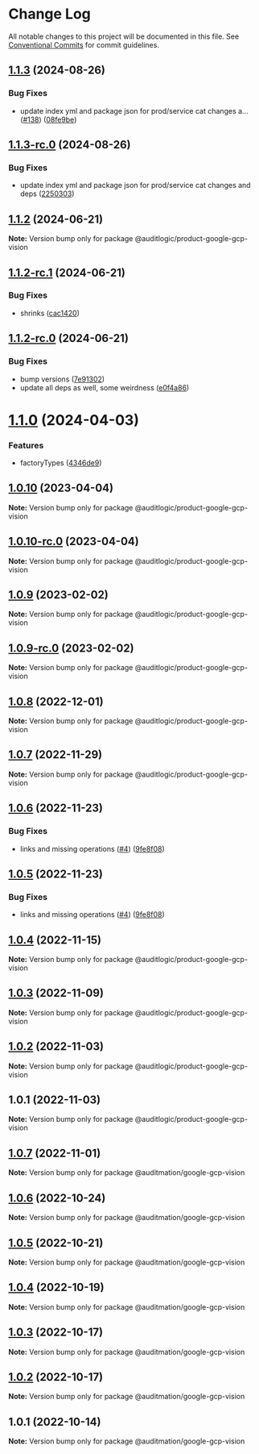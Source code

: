 # Change Log

All notable changes to this project will be documented in this file.
See [Conventional Commits](https://conventionalcommits.org) for commit guidelines.

## [1.1.3](https://github.com/auditlogic/product/compare/@auditlogic/product-google-gcp-vision@1.1.2...@auditlogic/product-google-gcp-vision@1.1.3) (2024-08-26)


### Bug Fixes

* update index yml and package json for prod/service cat changes a… ([#138](https://github.com/auditlogic/product/issues/138)) ([08fe9be](https://github.com/auditlogic/product/commit/08fe9beb1c8457462a19bc69caa02e6212d97e1a))





## [1.1.3-rc.0](https://github.com/auditlogic/product/compare/@auditlogic/product-google-gcp-vision@1.1.2...@auditlogic/product-google-gcp-vision@1.1.3-rc.0) (2024-08-26)


### Bug Fixes

* update index yml and package json for prod/service cat changes and deps ([2250303](https://github.com/auditlogic/product/commit/225030363a363608240135b7ebed386b28f01e4b))





## [1.1.2](https://github.com/auditlogic/product/compare/@auditlogic/product-google-gcp-vision@1.1.2-rc.1...@auditlogic/product-google-gcp-vision@1.1.2) (2024-06-21)

**Note:** Version bump only for package @auditlogic/product-google-gcp-vision





## [1.1.2-rc.1](https://github.com/auditlogic/product/compare/@auditlogic/product-google-gcp-vision@1.1.2-rc.0...@auditlogic/product-google-gcp-vision@1.1.2-rc.1) (2024-06-21)


### Bug Fixes

* shrinks ([cac1420](https://github.com/auditlogic/product/commit/cac14200fefcd8183ab69fe89a47bd3f70f563e9))





## [1.1.2-rc.0](https://github.com/auditlogic/product/compare/@auditlogic/product-google-gcp-vision@1.1.0...@auditlogic/product-google-gcp-vision@1.1.2-rc.0) (2024-06-21)


### Bug Fixes

* bump versions ([7e91302](https://github.com/auditlogic/product/commit/7e913023b8b312150ed7762c32fbbe616be71de5))
* update all deps as well, some weirdness ([e0f4a86](https://github.com/auditlogic/product/commit/e0f4a864714e2d3de6bbf3da014d5312fe53be2f))





# [1.1.0](https://github.com/auditlogic/product/compare/@auditlogic/product-google-gcp-vision@1.0.10...@auditlogic/product-google-gcp-vision@1.1.0) (2024-04-03)


### Features

* factoryTypes ([4346de9](https://github.com/auditlogic/product/commit/4346de92693aee892fccf725338ffc7b80ab182b))





## [1.0.10](https://github.com/auditlogic/product/compare/@auditlogic/product-google-gcp-vision@1.0.9...@auditlogic/product-google-gcp-vision@1.0.10) (2023-04-04)

**Note:** Version bump only for package @auditlogic/product-google-gcp-vision





## [1.0.10-rc.0](https://github.com/auditlogic/product/compare/@auditlogic/product-google-gcp-vision@1.0.9...@auditlogic/product-google-gcp-vision@1.0.10-rc.0) (2023-04-04)

**Note:** Version bump only for package @auditlogic/product-google-gcp-vision





## [1.0.9](https://github.com/auditlogic/product/compare/@auditlogic/product-google-gcp-vision@1.0.8...@auditlogic/product-google-gcp-vision@1.0.9) (2023-02-02)

**Note:** Version bump only for package @auditlogic/product-google-gcp-vision





## [1.0.9-rc.0](https://github.com/auditlogic/product/compare/@auditlogic/product-google-gcp-vision@1.0.8...@auditlogic/product-google-gcp-vision@1.0.9-rc.0) (2023-02-02)

**Note:** Version bump only for package @auditlogic/product-google-gcp-vision





## [1.0.8](https://github.com/auditlogic/product/compare/@auditlogic/product-google-gcp-vision@1.0.7...@auditlogic/product-google-gcp-vision@1.0.8) (2022-12-01)

**Note:** Version bump only for package @auditlogic/product-google-gcp-vision





## [1.0.7](https://github.com/auditlogic/product/compare/@auditlogic/product-google-gcp-vision@1.0.6...@auditlogic/product-google-gcp-vision@1.0.7) (2022-11-29)

**Note:** Version bump only for package @auditlogic/product-google-gcp-vision





## [1.0.6](https://github.com/auditlogic/product/compare/@auditlogic/product-google-gcp-vision@1.0.4...@auditlogic/product-google-gcp-vision@1.0.6) (2022-11-23)


### Bug Fixes

* links and missing operations ([#4](https://github.com/auditlogic/product/issues/4)) ([9fe8f08](https://github.com/auditlogic/product/commit/9fe8f08fe7c57fdb79f991ac35bd6ac2e7dcad38))





## [1.0.5](https://github.com/auditlogic/product/compare/@auditlogic/product-google-gcp-vision@1.0.4...@auditlogic/product-google-gcp-vision@1.0.5) (2022-11-23)


### Bug Fixes

* links and missing operations ([#4](https://github.com/auditlogic/product/issues/4)) ([9fe8f08](https://github.com/auditlogic/product/commit/9fe8f08fe7c57fdb79f991ac35bd6ac2e7dcad38))





## [1.0.4](https://github.com/auditlogic/product/compare/@auditlogic/product-google-gcp-vision@1.0.3...@auditlogic/product-google-gcp-vision@1.0.4) (2022-11-15)

**Note:** Version bump only for package @auditlogic/product-google-gcp-vision





## [1.0.3](https://github.com/auditlogic/product/compare/@auditlogic/product-google-gcp-vision@1.0.2...@auditlogic/product-google-gcp-vision@1.0.3) (2022-11-09)

**Note:** Version bump only for package @auditlogic/product-google-gcp-vision





## [1.0.2](https://github.com/auditlogic/product/compare/@auditlogic/product-google-gcp-vision@1.0.1...@auditlogic/product-google-gcp-vision@1.0.2) (2022-11-03)

**Note:** Version bump only for package @auditlogic/product-google-gcp-vision





## 1.0.1 (2022-11-03)

**Note:** Version bump only for package @auditlogic/product-google-gcp-vision





## [1.0.7](https://github.com/auditmation/store-content/compare/@auditmation/google-gcp-vision@1.0.6...@auditmation/google-gcp-vision@1.0.7) (2022-11-01)

**Note:** Version bump only for package @auditmation/google-gcp-vision





## [1.0.6](https://github.com/auditmation/store-content/compare/@auditmation/google-gcp-vision@1.0.5...@auditmation/google-gcp-vision@1.0.6) (2022-10-24)

**Note:** Version bump only for package @auditmation/google-gcp-vision





## [1.0.5](https://github.com/auditmation/store-content/compare/@auditmation/google-gcp-vision@1.0.4...@auditmation/google-gcp-vision@1.0.5) (2022-10-21)

**Note:** Version bump only for package @auditmation/google-gcp-vision





## [1.0.4](https://github.com/auditmation/store-content/compare/@auditmation/google-gcp-vision@1.0.3...@auditmation/google-gcp-vision@1.0.4) (2022-10-19)

**Note:** Version bump only for package @auditmation/google-gcp-vision





## [1.0.3](https://github.com/auditmation/store-content/compare/@auditmation/google-gcp-vision@1.0.2...@auditmation/google-gcp-vision@1.0.3) (2022-10-17)

**Note:** Version bump only for package @auditmation/google-gcp-vision





## [1.0.2](https://github.com/auditmation/store-content/compare/@auditmation/google-gcp-vision@1.0.1...@auditmation/google-gcp-vision@1.0.2) (2022-10-17)

**Note:** Version bump only for package @auditmation/google-gcp-vision





## 1.0.1 (2022-10-14)

**Note:** Version bump only for package @auditmation/google-gcp-vision
